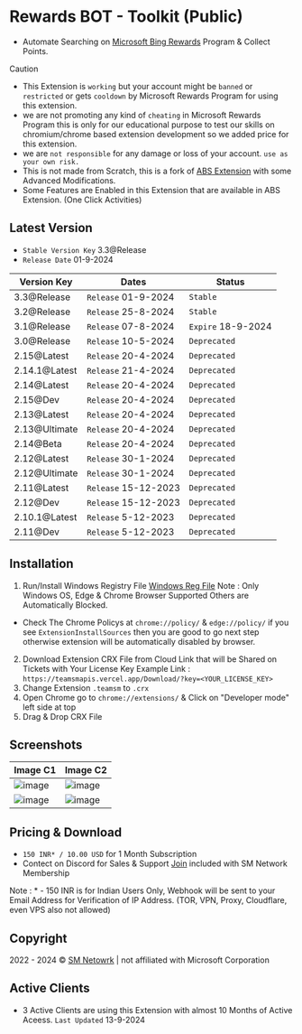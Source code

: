 # Rewards BOT - Toolkit (Public)

+ Automate Searching on [Microsoft Bing Rewards](https://rewards.bing.com) Program & Collect Points.

> [!CAUTION]
> + This Extension is `working` but your account might be `banned` or `restricted` or gets `cooldown` by Microsoft Rewards Program for using this extension.
> + we are not promoting any kind of `cheating` in Microsoft Rewards Program this is only for our educational purpose to test our skills on chromium/chrome based extension development so we added price for this extension.
> + we are `not responsible` for any damage or loss of your account. `use as your own risk.`
> + This is not made from Scratch, this is a fork of [ABS Extension](https://github.com/henleygarcia?tab=repositories) with some Advanced Modifications.
> + Some Features are Enabled in this Extension that are available in ABS Extension. (One Click Activities)

## Latest Version
+ `Stable Version Key` 3.3@Release
+ `Release Date` 01-9-2024

| Version Key  | Dates | Status
| ----------- | ----------- | ----------- |
| 3.3@Release | `Release` 01-9-2024 | `Stable` |
| 3.2@Release | `Release` 25-8-2024 | `Stable` |
| 3.1@Release | `Release` 07-8-2024 | `Expire` 18-9-2024 |
| 3.0@Release | `Release` 10-5-2024 | `Deprecated` |
| 2.15@Latest | `Release` 20-4-2024 | `Deprecated` |
| 2.14.1@Latest | `Release` 21-4-2024 | `Deprecated` | 
| 2.14@Latest | `Release` 20-4-2024 | `Deprecated` | 
| 2.15@Dev | `Release` 20-4-2024 | `Deprecated` | 
| 2.13@Latest | `Release` 20-4-2024 | `Deprecated` | 
| 2.13@Ultimate | `Release` 20-4-2024 | `Deprecated` | 
| 2.14@Beta | `Release` 20-4-2024 | `Deprecated` | 
| 2.12@Latest | `Release` 30-1-2024 | `Deprecated` | 
| 2.12@Ultimate | `Release` 30-1-2024 | `Deprecated` | 
| 2.11@Latest | `Release` 15-12-2023 | `Deprecated` | 
| 2.12@Dev | `Release` 15-12-2023 | `Deprecated` |
| 2.10.1@Latest | `Release` 5-12-2023 | `Deprecated` | 
| 2.11@Dev | `Release` 5-12-2023 | `Deprecated` |

## Installation
1. Run/Install Windows Registry File
[Windows Reg File](https://teamsmapis.vercel.app/Download/RegInstall)
Note : Only Windows OS, Edge & Chrome Browser Supported Others are Automatically Blocked.
+ Check The Chrome Policys at `chrome://policy/` & `edge://policy/` if you see `ExtensionInstallSources` then you are good to go next step otherwise extension will be automatically disabled by browser.
2. Download Extension CRX File from Cloud Link that will be Shared on Tickets with Your License Key
Example Link : `https://teamsmapis.vercel.app/Download/?key=<YOUR_LICENSE_KEY>`
3. Change Extension `.teamsm` to `.crx`
4. Open Chrome go to `chrome://extensions/` & Click on "Developer mode" left side at top
5. Drag & Drop CRX File

## Screenshots
| Image C1 | Image C2 |
| ----------- | ----------- |
| ![image](https://github.com/MeetBhingradiya/Rewards-BOT-Toolkit/assets/102130001/a504dcfc-12a3-4953-91d4-e4390bb4d0e4) | ![image](https://github.com/MeetBhingradiya/Rewards-BOT-Toolkit/assets/102130001/afadd7fc-bf43-42a1-9e7b-c9091eebb6db) |
| ![image](https://github.com/MeetBhingradiya/Rewards-BOT-Toolkit/assets/102130001/db25b1ce-8973-4bf6-a274-b41466e6e175) | ![image](https://github.com/MeetBhingradiya/Rewards-BOT-Toolkit/assets/102130001/d64b39d2-ffd7-475f-abed-b85a9b416c1a) |

## Pricing & Download
* `150 INR* / 10.00 USD` for 1 Month Subscription 
* Contect on Discord for Sales & Support
[Join](https://discord.gg/8psdck8c2X) included with SM Network Membership 

Note : * - 150 INR is for Indian Users Only, Webhook will be sent to your Email Address for Verification of IP Address. (TOR, VPN, Proxy, Cloudflare, even VPS also not allowed)

## Copyright
2022 - 2024 © [SM Netowrk](https://teamsm.vercel.app/Apps/NewTab) | not affiliated with Microsoft Corporation

## Active Clients
+ 3 Active Clients are using this Extension with almost 10 Months of Active Aceess.
`Last Updated` 13-9-2024